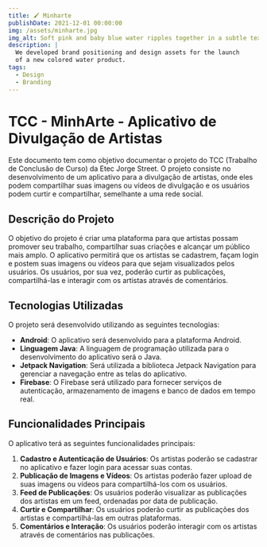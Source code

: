 ```yaml
---
title: 🖌️ Minharte
publishDate: 2021-12-01 00:00:00
img: /assets/minharte.jpg
img_alt: Soft pink and baby blue water ripples together in a subtle texture.
description: |
  We developed brand positioning and design assets for the launch
  of a new colored water product.
tags:
  - Design
  - Branding
---
```


# TCC - MinhArte - Aplicativo de Divulgação de Artistas

Este documento tem como objetivo documentar o projeto do TCC (Trabalho de Conclusão de Curso) da Etec Jorge Street. O projeto consiste no desenvolvimento de um aplicativo para a divulgação de artistas, onde eles podem compartilhar suas imagens ou vídeos de divulgação e os usuários podem curtir e compartilhar, semelhante a uma rede social.

## Descrição do Projeto

O objetivo do projeto é criar uma plataforma para que artistas possam promover seu trabalho, compartilhar suas criações e alcançar um público mais amplo. O aplicativo permitirá que os artistas se cadastrem, façam login e postem suas imagens ou vídeos para que sejam visualizados pelos usuários. Os usuários, por sua vez, poderão curtir as publicações, compartilhá-las e interagir com os artistas através de comentários.

## Tecnologias Utilizadas

O projeto será desenvolvido utilizando as seguintes tecnologias:

- **Android**: O aplicativo será desenvolvido para a plataforma Android.
- **Linguagem Java**: A linguagem de programação utilizada para o desenvolvimento do aplicativo será o Java.
- **Jetpack Navigation**: Será utilizada a biblioteca Jetpack Navigation para gerenciar a navegação entre as telas do aplicativo.
- **Firebase**: O Firebase será utilizado para fornecer serviços de autenticação, armazenamento de imagens e banco de dados em tempo real.

## Funcionalidades Principais

O aplicativo terá as seguintes funcionalidades principais:

1. **Cadastro e Autenticação de Usuários**: Os artistas poderão se cadastrar no aplicativo e fazer login para acessar suas contas.
2. **Publicação de Imagens e Vídeos**: Os artistas poderão fazer upload de suas imagens ou vídeos para compartilhá-los com os usuários.
3. **Feed de Publicações**: Os usuários poderão visualizar as publicações dos artistas em um feed, ordenadas por data de publicação.
4. **Curtir e Compartilhar**: Os usuários poderão curtir as publicações dos artistas e compartilhá-las em outras plataformas.
5. **Comentários e Interação**: Os usuários poderão interagir com os artistas através de comentários nas publicações.